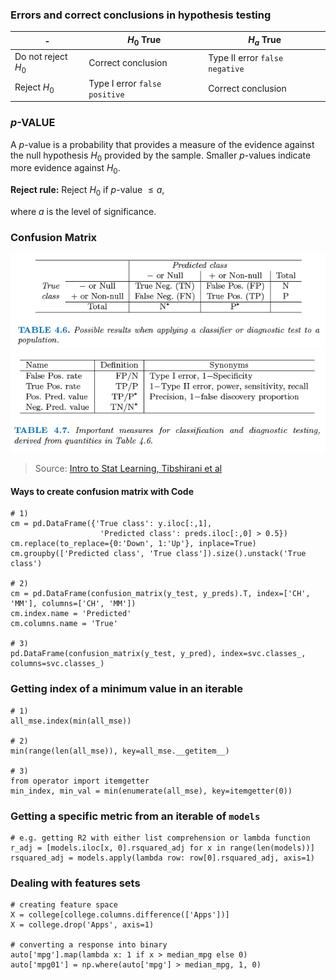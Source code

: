 ### Errors and correct conclusions in hypothesis testing
|             -       | $H_0$ True                    | $H_a$ True             |
|---------------------|-------------------------------|----------------------|
| Do not reject $H_0$ | Correct conclusion   | Type II error `false negative` |
| Reject $H_0$        | Type I error `false positive` | Correct conclusion   |


### $p$-VALUE

A $p$-value is a probability that provides a measure of the evidence against the null hypothesis $H_0$ provided by the sample. Smaller $p$-values indicate more evidence against $H_0$.

**Reject rule:** Reject $H_0$ if $p$-value $\leq a,$

where $a$ is the level of significance.

### Confusion Matrix
![cm](images/confusion_matrix.png)  
![cm_metrics](images/cm_metrics.png)
> Source: [Intro to Stat Learning, Tibshirani et al](www-bcf.usc.edu/~gareth/ISL/)


#### Ways to create confusion matrix with Code

```
# 1)
cm = pd.DataFrame({'True class': y.iloc[:,1],
                    'Predicted class': preds.iloc[:,0] > 0.5})
cm.replace(to_replace={0:'Down', 1:'Up'}, inplace=True)
cm.groupby(['Predicted class', 'True class']).size().unstack('True class')

# 2)
cm = pd.DataFrame(confusion_matrix(y_test, y_preds).T, index=['CH', 'MM'], columns=['CH', 'MM'])
cm.index.name = 'Predicted'
cm.columns.name = 'True'

# 3)
pd.DataFrame(confusion_matrix(y_test, y_pred), index=svc.classes_, columns=svc.classes_)
```


### Getting index of a minimum value in an iterable

```
# 1)
all_mse.index(min(all_mse))

# 2)
min(range(len(all_mse)), key=all_mse.__getitem__)

# 3)
from operator import itemgetter
min_index, min_val = min(enumerate(all_mse), key=itemgetter(0))
```

### Getting a specific metric from an iterable of `models`

```
# e.g. getting R2 with either list comprehension or lambda function
r_adj = [models.iloc[x, 0].rsquared_adj for x in range(len(models))]
rsquared_adj = models.apply(lambda row: row[0].rsquared_adj, axis=1)

```

### Dealing with features sets

```
# creating feature space
X = college[college.columns.difference(['Apps'])]
X = college.drop('Apps', axis=1)

# converting a response into binary
auto['mpg'].map(lambda x: 1 if x > median_mpg else 0) 
auto['mpg01'] = np.where(auto['mpg'] > median_mpg, 1, 0)
```